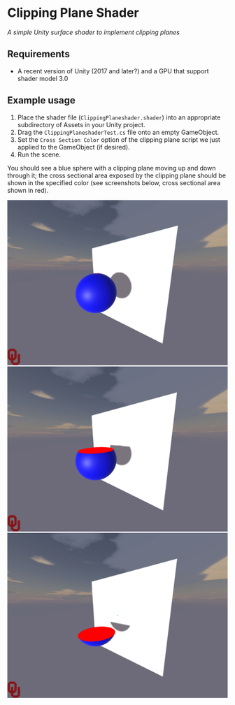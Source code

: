 # Clipping Plane Shader

_A simple Unity surface shader to implement clipping planes_

## Requirements

* A recent version of Unity (2017 and later?) and a GPU that support shader model 3.0

## Example usage

1. Place the shader file (`ClippingPlaneshader.shader`) into an appropriate subdirectory of Assets in your Unity project.
2. Drag the `ClippingPlaneshaderTest.cs` file onto an empty GameObject.
3. Set the `Cross Section Color` option of the clipping plane script we just applied to the GameObject (if desired). 
3. Run the scene.

You should see a blue sphere with a clipping plane moving up and down through it; the cross sectional area exposed by the clipping plane should be shown in the specified color (see screenshots below, cross sectional area shown in red).

![Figure 1](1.png)
![Figure 2](2.png)
![Figure 3](3.png)
